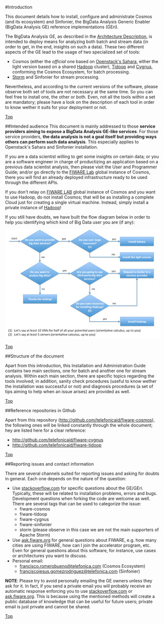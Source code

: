 #<a name="top"></a>Introduction

This document details how to install, configure and administrate Cosmos (and its ecosystem) and Sinfonier, the BigData Analysis Generic Enabler (BigData Analysis GE) reference implementations (GEri).

The BigData Analysis GE, as described in the [Architecture Description](http://forge.fiware.org/plugins/mediawiki/wiki/fiware/index.php/FIWARE.ArchitectureDescription.Data.BigData), is intended to deploy means for analyzing both batch and stream data (in order to get, in the end, insights on such a data). These two different aspects of the GE lead to the usage of two specialized set of tools:

* Cosmos (either the *official* one based on [Openstack's Sahara](http://wiki.openstack.org/wiki/Sahara), either the light version based on a shared [Hadoop](http://hadoop.apache.org/) cluster), [Tidoop](http://github.com/telefonicaid/fiware-tidoop) and [Cygnus](http://github.com/telefonicaid/fiware-cygnus), conforming the Cosmos Ecosystem, for batch processing.
* [Storm](http://storm.apache.org/) and Sinfonier for stream processing.

Nevertheless, and according to the current versions of the software, please observe both set of tools are not necessary at the same time. So you can feel free to install one, the other or both. Even, not all the tools within a set are mandatory; please have a look on the description of each tool in order to know wether it suits for your deployment or not.

[Top](#top)

##<a name="section1"></a>Intended audience
This document is mainly addressed to those **service providers aiming to expose a BigData Analysis GE-like services**. For those service providers, **the data analysis is not a goal itself but providing ways others can perform such data analysis**. This especially applies to Openstack's Sahara and Sinfonier installation.

If you are a data scientist willing to get some insights on certain data; or you are a software engineer in charge of productizing an application based on a previous data scientist analysis, then please visit the User and Programmer Guide; and/or go directly to the [FIWARE Lab](http://account.lab.fiware.org/) global instance of Cosmos, there you will find an already deployed infrastructure ready to be used through the different APIs.

If you don't relay on [FIWARE LAB](http://account.lab.fiware.org/) global instance of Cosmos and you want to use Hadoop, do not install Cosmos; that will be as installing a complete Cloud just for creating a single virtual machine. Instead, simply install a private instance of [Hadoop](http://hadoop.apache.org/)!

If you still have doubts, we have built the flow diagram below in order to help you identifying which kind of Big Data user you are (if any):

![Figure 1 - Which kind of Big Data user am I?](./big_data_installation_guide_figure_1.png)

[Top](#top)

##<a name="section2"></a>Structure of the document

Apart from this introduction, this Installation and Administration Guide contains two main sections, one for batch and another one for stream analysis. Within each main section, there are specific topics regarding the tools involved; in addition, sanity check procedures (useful to know wether the installation was successful or not) and diagnosis procedures (a set of tips aiming to help when an issue arises) are provided as well.

[Top](#top)

##<a name="section3"></a>Reference repositories in Github

Apart from this repository (<http://github.com/telefonicaid/fiware-cosmos>), the following ones will be linked constantly through the whole document; hey are listed here for a clear reference:

* <http://github.com/telefonicaid/fiware-cygnus>
* <http://github.com/telefonicaid/fiware-tidoop>

[Top](#top)

##<a name="section4"></a>Reporting issues and contact information

There are several channels suited for reporting issues and asking for doubts in general. Each one depends on the nature of the question:

* Use [stackoverflow.com](http://stackoverflow.com) for specific questions about the GE/GEri. Typically, these will be related to installation problems, errors and bugs. Development questions when forking the code are welcome as well. There are several tags that can be used to categorize the issue:
   * fiware-cosmos
   * fiware-tidoop
   * fiware-cygnus
   * fiware-sinfonier
   * storm (please observe in this case we are not the main supporters of Apache Storm)
* Use [ask.fiware.org](http://ask.fiware.org/questions/) for general questions about FIWARE, e.g. how many cities are using FIWARE, how can I join the accelerator program, etc. Even for general questions about this software, for instance, use cases or architectures you want to discuss.
* Personal email:
    * <francisco.romerobueno@telefonica.com> (Cosmos Ecosystem)
    * <franciscojesus.gomezrodriguez@telefonica.com> (Sinfonier)

**NOTE**: Please try to avoid personally emailing the GE owners unless they ask for it. In fact, if you send a private email you will probably receive an automatic response enforcing you to use [stackoverflow.com](http://stackoverflow.com) or [ask.fiware.org](http://ask.fiware.org/questions/). This is because using the mentioned methods will create a public database of knowledge that can be useful for future users; private email is just private and cannot be shared.

[Top](#top)

